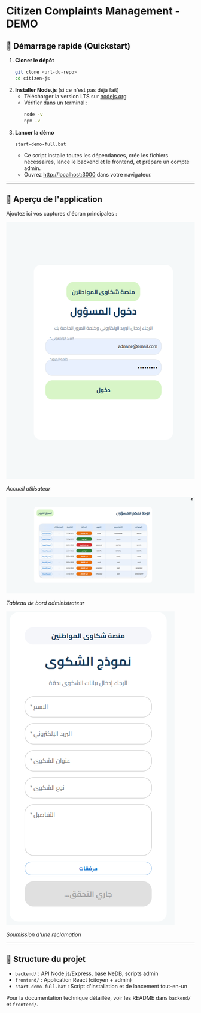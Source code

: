 # Citizen Complaints Management - DEMO

## 🚀 Démarrage rapide (Quickstart)

1. **Cloner le dépôt**
   ```sh
   git clone <url-du-repo>
   cd citizen-js
   ```
2. **Installer Node.js** (si ce n'est pas déjà fait)
   - Télécharger la version LTS sur [nodejs.org](https://nodejs.org/fr/download/)
   - Vérifier dans un terminal :
     ```sh
     node -v
     npm -v
     ```
3. **Lancer la démo**
   ```sh
   start-demo-full.bat
   ```
   - Ce script installe toutes les dépendances, crée les fichiers nécessaires, lance le backend et le frontend, et prépare un compte admin.
   - Ouvrez [http://localhost:3000](http://localhost:3000) dans votre navigateur.

---

## 📸 Aperçu de l'application

Ajoutez ici vos captures d'écran principales :

![Accueil](./screenshots/adminlogin.png)

*Accueil utilisateur*

![Dashboard Admin](./screenshots/adminpanel.png)

*Tableau de bord administrateur*

![Formulaire de réclamation](./screenshots/complaint-form.png)

*Soumission d'une réclamation*

---

## 📂 Structure du projet
- `backend/` : API Node.js/Express, base NeDB, scripts admin
- `frontend/` : Application React (citoyen + admin)
- `start-demo-full.bat` : Script d'installation et de lancement tout-en-un

Pour la documentation technique détaillée, voir les README dans `backend/` et `frontend/`.
